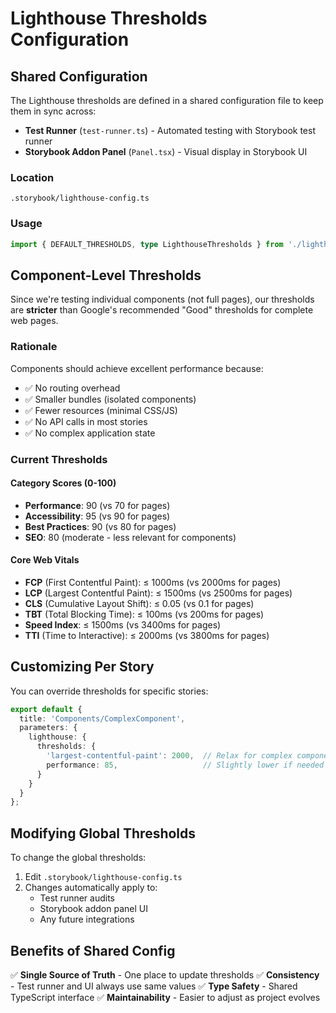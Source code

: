 # Lighthouse Thresholds Configuration

## Shared Configuration

The Lighthouse thresholds are defined in a shared configuration file to keep them in sync across:

- **Test Runner** (`test-runner.ts`) - Automated testing with Storybook test runner
- **Storybook Addon Panel** (`Panel.tsx`) - Visual display in Storybook UI

### Location

```
.storybook/lighthouse-config.ts
```

### Usage

```typescript
import { DEFAULT_THRESHOLDS, type LighthouseThresholds } from './lighthouse-config';
```

## Component-Level Thresholds

Since we're testing individual components (not full pages), our thresholds are **stricter** than Google's recommended "Good" thresholds for complete web pages.

### Rationale

Components should achieve excellent performance because:
- ✅ No routing overhead
- ✅ Smaller bundles (isolated components)
- ✅ Fewer resources (minimal CSS/JS)
- ✅ No API calls in most stories
- ✅ No complex application state

### Current Thresholds

#### Category Scores (0-100)
- **Performance**: 90 (vs 70 for pages)
- **Accessibility**: 95 (vs 90 for pages)
- **Best Practices**: 90 (vs 80 for pages)
- **SEO**: 80 (moderate - less relevant for components)

#### Core Web Vitals
- **FCP** (First Contentful Paint): ≤ 1000ms (vs 2000ms for pages)
- **LCP** (Largest Contentful Paint): ≤ 1500ms (vs 2500ms for pages)
- **CLS** (Cumulative Layout Shift): ≤ 0.05 (vs 0.1 for pages)
- **TBT** (Total Blocking Time): ≤ 100ms (vs 200ms for pages)
- **Speed Index**: ≤ 1500ms (vs 3400ms for pages)
- **TTI** (Time to Interactive): ≤ 2000ms (vs 3800ms for pages)

## Customizing Per Story

You can override thresholds for specific stories:

```typescript
export default {
  title: 'Components/ComplexComponent',
  parameters: {
    lighthouse: {
      thresholds: {
        'largest-contentful-paint': 2000,  // Relax for complex components
        performance: 85,                   // Slightly lower if needed
      }
    }
  }
};
```

## Modifying Global Thresholds

To change the global thresholds:

1. Edit `.storybook/lighthouse-config.ts`
2. Changes automatically apply to:
   - Test runner audits
   - Storybook addon panel UI
   - Any future integrations

## Benefits of Shared Config

✅ **Single Source of Truth** - One place to update thresholds
✅ **Consistency** - Test runner and UI always use same values
✅ **Type Safety** - Shared TypeScript interface
✅ **Maintainability** - Easier to adjust as project evolves

